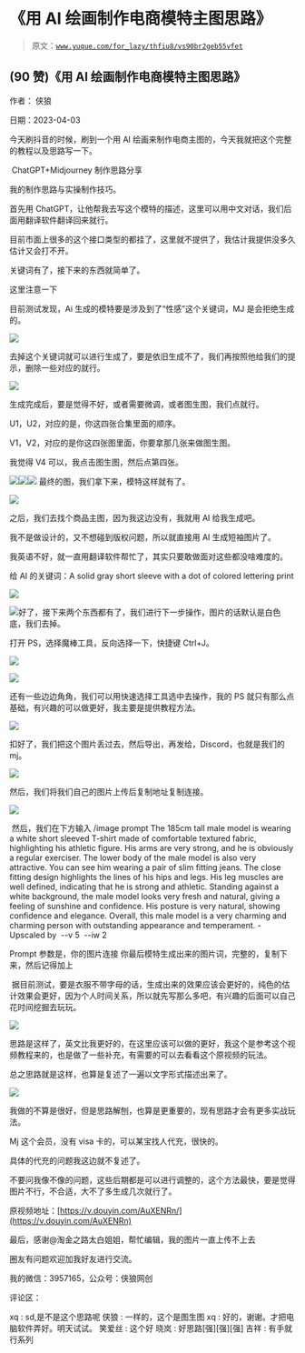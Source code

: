 # 《用 AI 绘画制作电商模特主图思路》

> 原文：[`www.yuque.com/for_lazy/thfiu8/vs90br2geb55vfet`](https://www.yuque.com/for_lazy/thfiu8/vs90br2geb55vfet)



## (90 赞)《用 AI 绘画制作电商模特主图思路》 

作者： 侠狼 

日期：2023-04-03 

今天刷抖音的时候，刷到一个用 AI 绘画来制作电商主图的，今天我就把这个完整的教程以及思路写一下。 

 ChatGPT+Midjourney 制作思路分享 

我的制作思路与实操制作技巧。 

首先用 ChatGPT，让他帮我去写这个模特的描述，这里可以用中文对话，我们后面用翻译软件翻译回来就行。 

目前市面上很多的这个接口类型的都挂了，这里就不提供了，我估计我提供没多久估计又会打不开。 

关键词有了，接下来的东西就简单了。 

这里注意一下 

目前测试发现，Ai 生成的模特要是涉及到了“性感”这个关键词，MJ 是会拒绝生成的。 

![](img/25316f89e642d7fa881fa28bf1f8facd.png) 

去掉这个关键词就可以进行生成了，要是依旧生成不了，我们再按照他给我们的提示，删除一些对应的就行。 

![](img/ccada4a89f32f4bd0c6140a1c94d9a42.png) 

生成完成后，要是觉得不好，或者需要微调，或者图生图，我们点就行。 

U1，U2，对应的是，你这四张合集里面的顺序。 

V1，V2，对应的是你这四张图里面，你要拿那几张来做图生图。 

我觉得 V4 可以，我点击图生图，然后点第四张。 

![](img/9a8872f5e38dd32121a4ca170bc816c5.png)![](img/070d9210a400e54b713614efa8b0d501.png)![](img/e3049ce4c354d535763e067959dcfcb0.png) 最终的图，我们拿下来，模特这样就有了。 

![](img/9ad9ed6d854c3810a9716e8bede13fa9.png) 

之后，我们去找个商品主图，因为我这边没有，我就用 AI 给我生成吧。 

我不是做设计的，又不想碰到版权问题，所以就直接用 AI 生成短袖图片了。 

我英语不好，就一直用翻译软件帮忙了，其实只要敢做面对这些都没啥难度的。 

给 AI 的关键词：A solid gray short sleeve with a dot of colored lettering print 

![](img/6031335aaa8a6d225264f8cc3d1ecf21.png) 

![](img/9c55655b668232b0bf545e643a146dac.png)好了，接下来两个东西都有了，我们进行下一步操作，图片的话默认是白色底，我们去掉。 

打开 PS，选择魔棒工具，反向选择一下，快捷键 Ctrl+J。 

![](img/2cb292a4146ee48e2620a3000b131d65.png) 

![](img/853877760b437b0811e610182a9e6661.png) 

还有一些边边角角，我们可以用快速选择工具选中去操作，我的 PS 就只有那么点基础，有兴趣的可以做更好，我主要是提供教程方法。 

![](img/821ccf14580dd3c0d0713820ecb62fad.png) 

扣好了，我们把这个图片丢过去，然后导出，再发给，Discord，也就是我们的 mj。 

![](img/ac1ddbb0cba64c1f0fb88af95383822e.png) 

然后，我们将我们自己的图片上传后复制地址复制连接。 

![](img/73c63392ff0f67b160724f5ae2047339.png) 

 然后，我们在下方输入 /image prompt The 185cm tall male model is wearing a white short sleeved T-shirt made of comfortable textured fabric, highlighting his athletic figure. His arms are very strong, and he is obviously a regular exerciser. The lower body of the male model is also very attractive. You can see him wearing a pair of slim fitting jeans. The close fitting design highlights the lines of his hips and legs. His leg muscles are well defined, indicating that he is strong and athletic. Standing against a white background, the male model looks very fresh and natural, giving a feeling of sunshine and confidence. His posture is very natural, showing confidence and elegance. Overall, this male model is a very charming and charming person with outstanding appearance and temperament. - Upscaled by  --v 5  --iw 2 

Prompt 参数是，你的图片连接 你最后模特生成出来的图片词，完整的，复制下来，然后记得加上 

 据目前测试，要是衣服不带字母的话，生成出来的效果应该会更好的，纯色的估计效果会更好，因为个人时间关系，所以就先写那么多吧，有兴趣的后面可以自己花时间挖掘去玩玩。 

![](img/38cf3aba4c49ab2239d2bc43102d8088.png) 

思路是这样了，英文比我更好的，在这里应该可以做的更好，我这个是参考这个视频教程来的，也是做了一些补充，有需要的可以去看看这个原视频的玩法。  

总之思路就是这样，也算是复述了一遍以文字形式描述出来了。 

![](img/48551018b96d9901014957df0c1a8bac.png) 

我做的不算是很好，但是思路解刨，也算是更重要的，现有思路才会有更多实战玩法。 

Mj 这个会员，没有 visa 卡的，可以某宝找人代充，很快的。 

具体的代充的问题我这边就不复述了。 

不要问我像不像的问题，这些后期都是可以进行调整的，这个方法最快，要是觉得图片不行，不合适，大不了多生成几次就行了。 

原视频地址：[https://v.douyin.com/AuXENRn/](https://v.douyin.com/AuXENRn) 

最后，感谢@淘金之路太白姐姐，帮忙编辑，我的图片一直上传不上去 

圈友有问题欢迎加我好友进行交流。 

我的微信：3957165，公众号：侠狼网创 

评论区： 

xq : sd,是不是这个思路呢 侠狼 : 一样的，这个是图生图 xq : 好的，谢谢。才把电脑软件弄好。明天试试。 笑爱丝 : 这个好 晓岚 : 好思路[强][强][强] 吉祥 : 有手就行系列